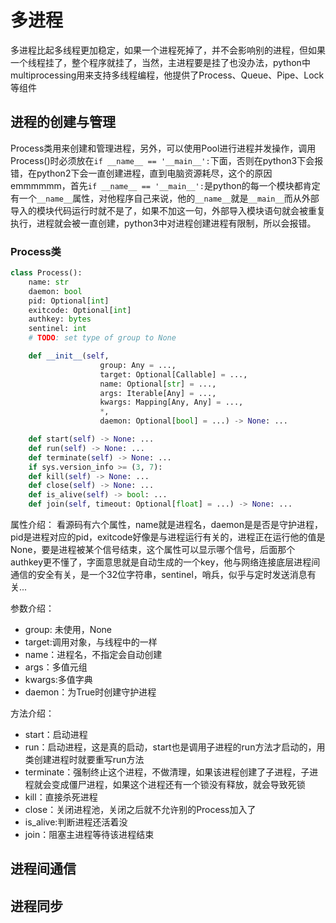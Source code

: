 # 多进程

多进程比起多线程更加稳定，如果一个进程死掉了，并不会影响别的进程，但如果一个线程挂了，整个程序就挂了，当然，主进程要是挂了也没办法，python中multiprocessing用来支持多线程编程，他提供了Process、Queue、Pipe、Lock等组件

## 进程的创建与管理

Process类用来创建和管理进程，另外，可以使用Pool进行进程并发操作，调用Process()时必须放在`if __name__ == '__main__':`下面，否则在python3下会报错，在python2下会一直创建进程，直到电脑资源耗尽，这个的原因emmmmmm，首先`if __name__ == '__main__':`是python的每一个模块都肯定有一个`__name__`属性，对他程序自己来说，他的`__name__`就是`__main__`而从外部导入的模块代码运行时就不是了，如果不加这一句，外部导入模块语句就会被重复执行，进程就会被一直创建，python3中对进程创建进程有限制，所以会报错。

### Process类

```python
class Process():
    name: str
    daemon: bool
    pid: Optional[int]
    exitcode: Optional[int]
    authkey: bytes
    sentinel: int
    # TODO: set type of group to None

    def __init__(self,
                    group: Any = ...,
                    target: Optional[Callable] = ...,
                    name: Optional[str] = ...,
                    args: Iterable[Any] = ...,
                    kwargs: Mapping[Any, Any] = ...,
                    *,
                    daemon: Optional[bool] = ...) -> None: ...

    def start(self) -> None: ...
    def run(self) -> None: ...
    def terminate(self) -> None: ...
    if sys.version_info >= (3, 7):
    def kill(self) -> None: ...
    def close(self) -> None: ...
    def is_alive(self) -> bool: ...
    def join(self, timeout: Optional[float] = ...) -> None: ...
```

属性介绍：
看源码有六个属性，name就是进程名，daemon是是否是守护进程，pid是进程对应的pid，exitcode好像是与进程运行有关的，进程正在运行他的值是None，要是进程被某个信号结束，这个属性可以显示哪个信号，后面那个authkey更不懂了，字面意思就是自动生成的一个key，他与网络连接底层进程间通信的安全有关，是一个32位字符串，sentinel，哨兵，似乎与定时发送消息有关...

参数介绍：

* group: 未使用，None
* target:调用对象，与线程中的一样
* name：进程名，不指定会自动创建
* args：多值元组
* kwargs:多值字典
* daemon：为True时创建守护进程

方法介绍：

* start：启动进程
* run：启动进程，这是真的启动，start也是调用子进程的run方法才启动的，用类创建进程时就要重写run方法
* terminate：强制终止这个进程，不做清理，如果该进程创建了子进程，子进程就会变成僵尸进程，如果这个进程还有一个锁没有释放，就会导致死锁
* kill：直接杀死进程
* close：关闭进程池，关闭之后就不允许别的Process加入了
* is_alive:判断进程还活着没
* join：阻塞主进程等待该进程结束

## 进程间通信

## 进程同步
